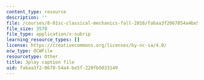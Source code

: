 ```yaml
---
content_type: resource
description: ''
file: /courses/8-01sc-classical-mechanics-fall-2016/fabaa3f2067054a4be5f220fb5033149_Idx3VgOpUDk.vtt
file_size: 3570
file_type: application/x-subrip
learning_resource_types: []
license: https://creativecommons.org/licenses/by-nc-sa/4.0/
ocw_type: OCWFile
resourcetype: Other
title: 3play caption file
uid: fabaa3f2-0670-54a4-be5f-220fb5033149
---
```

